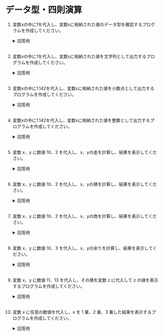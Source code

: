 # データ型・四則演算

1. 変数xの中に1を代入し、変数xに格納された値のデータ型を確認するプログラムを作成してください。

	<details><summary>回答例</summary><div>
		
	```
	x = 1
	print(type(x))
	```

	</div></details>

	<br>

2. 変数xの中に1を代入し、変数xに格納された値を文字列として出力するプログラムを作成してください。

	<details><summary>回答例</summary><div>
		
	```
	x = 1
	print(str(x))
	```
		
	</div></details>
	
	<br>

3. 変数xの中に1.142を代入し、変数xに格納された値を小数点として出力するプログラムを作成してください。

	<details><summary>回答例</summary><div>
		
	```
	x = 1.142
	print(x)
	```
		
	</div></details>

	<br>



4. 変数xの中に1.142を代入し、変数xに格納された値を整数として出力するプログラムを作成してください。

	<details><summary>回答例</summary><div>
			
	```
	x = 1.142
	print(int(x))
	```
			
	</div></details>
		
	<br>
	
5. 変数 x、y に数値 10、2 を代入し、x、yの差を計算し、結果を表示してください。

	<details><summary>回答例</summary><div>
		
	```
	x = 10
	y = 2
	print(x - y)
	```
		
	</div></details>
	
	<br>
	
6. 変数 x、y に数値 10、2 を代入し、x、yの積を計算し、結果を表示してください。

	<details><summary>回答例</summary><div>
		
	```
	x = 10
	y = 2
	print(x * y)
	```
		
	</div></details>
	
	<br>
	
7. 変数 x、y に数値 10、2 を代入し、x、yの商を計算し、結果を表示してください。

	<details><summary>回答例</summary><div>
		
	```
	x = 10
	y = 2
	print(x / y)
	```
		
	</div></details>
	
	<br>
	
8. 変数 x、y に数値 10、3 を代入し、x、yの余りを計算し、結果を表示してください。

	<details><summary>回答例</summary><div>
		
	```
	x = 10
	y = 3
	print(x % y)
	```
		
	</div></details>
	
	<br>
	
9. 変数 x、y に数値 11、13 を代入し、その積を変数 z に代入して z の値を表示するプログラムを作成してください。

	<details><summary>回答例</summary><div>
		
	```
	x = 11
	y = 13
	z = x * y
	print(z)
	```
		
	</div></details>
	
	<br>
	
10. 変数 x に任意の数値を代入し、x を 1 乗、2 乗、3 乗した結果を表示するプログラムを作成してください。

	<details><summary>回答例</summary><div>
		
	```
	x = 2
	print(x)
	print(x * x)
	print(x * x * x)
	```
		
	</div></details>
	
	<br>
